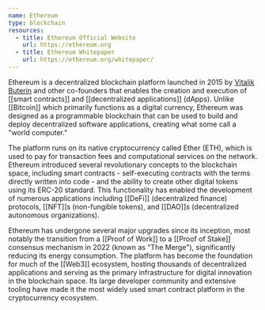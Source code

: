 ```yaml
---
name: Ethereum
type: blockchain
resources:
  - title: Ethereum Official Website
    url: https://ethereum.org
  - title: Ethereum Whitepaper
    url: https://ethereum.org/whitepaper/
---
```


Ethereum is a decentralized blockchain platform launched in 2015 by [Vitalik Buterin](/p/vitalik-buterin) and other co-founders that enables the creation and execution of [[smart contracts]] and [[decentralized applications]] (dApps). Unlike [[Bitcoin]] which primarily functions as a digital currency, Ethereum was designed as a programmable blockchain that can be used to build and deploy decentralized software applications, creating what some call a "world computer."

The platform runs on its native cryptocurrency called Ether (ETH), which is used to pay for transaction fees and computational services on the network. Ethereum introduced several revolutionary concepts to the blockchain space, including smart contracts - self-executing contracts with the terms directly written into code - and the ability to create other digital tokens using its ERC-20 standard. This functionality has enabled the development of numerous applications including [[DeFi]] (decentralized finance) protocols, [[NFT]]s (non-fungible tokens), and [[DAO]]s (decentralized autonomous organizations).

Ethereum has undergone several major upgrades since its inception, most notably the transition from a [[Proof of Work]] to a [[Proof of Stake]] consensus mechanism in 2022 (known as "The Merge"), significantly reducing its energy consumption. The platform has become the foundation for much of the [[Web3]] ecosystem, hosting thousands of decentralized applications and serving as the primary infrastructure for digital innovation in the blockchain space. Its large developer community and extensive tooling have made it the most widely used smart contract platform in the cryptocurrency ecosystem.
